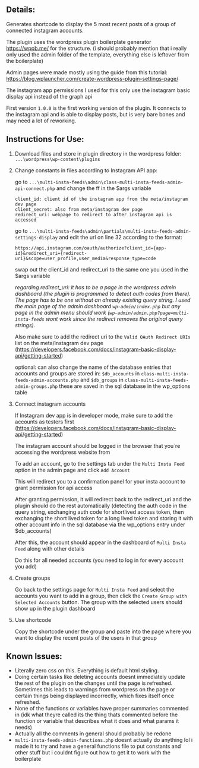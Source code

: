 ## Details:
Generates shortcode to display the 5 most recent posts of a group of connected instagram accounts.

The plugin uses the wordpress plugin boilerplate generator https://wppb.me/ for the structure. (i should probably mention that i really only used the admin folder of the template, everything else is leftover from the boilerplate)

Admin pages were made mostly using the guide from this tutorial: https://blog.wplauncher.com/create-wordpress-plugin-settings-page/

The instagram app permissions I used for this only use the instagram basic display api instead of the graph api

First version `1.0.0` is the first working version of the plugin. It connects to the instagram api and is able to display posts, but is very bare bones and may need a lot of reworking.
 
## Instructions for Use:
1. Download files and store in plugin directory in the wordpress folder: `...\wordpress\wp-content\plugins`

2. Change constants in files according to Instagram API app:

    go to `...\multi-insta-feeds\admin\class-multi-insta-feeds-admin-api-connect.php` and change the ff in the $args variable
       
    ```
    client_id: client id of the instagram app from the meta/instagram dev page
    client_secret: also from meta/instagram dev page
    redirect_uri: webpage to redirect to after instagram api is accessed
    ```

    go to `...\multi-insta-feeds\admin\partials\multi-insta-feeds-admin-settings-display` and edit the url on line 32 according to the format: 
    
    ```
    https://api.instagram.com/oauth/authorize?client_id={app-id}&redirect_uri={redirect-uri}&scope=user_profile,user_media&response_type=code
    ```
    
    swap out the client_id and redirect_uri to the same one you used in the $args variable
    
    *regarding redirect_uri: it has to be a page in the wordpress admin dashboard (the plugin is programmed to detect auth codes from there). The page has to be one without an already existing query string. I used the main page of the admin dashboard `wp-admin/index.php` but any page in the admin menu should work (`wp-admin/admin.php?page=multi-insta-feeds` wont work since the redirect removes the original query strings).*
    
    Also make sure to add the redirect uri to the `Valid OAuth Redirect URIs` list on the meta/instagram dev page (https://developers.facebook.com/docs/instagram-basic-display-api/getting-started)
    
    optional: can also change the name of the database entries that accounts and groups are stored in: `$db_accounts` in `class-multi-insta-feeds-admin-accounts.php` and `$db_groups` in `class-multi-insta-feeds-admin-groups.php`
    these are saved in the sql database in the wp_options table

3. Connect instagram accounts

    If Instagram dev app is in developer mode, make sure to add the accounts as testers first (https://developers.facebook.com/docs/instagram-basic-display-api/getting-started)
    
    The instagram account should be logged in the browser that you`re accessing the wordpress website from
    
    To add an account, go to the settings tab under the `Multi Insta Feed` option in the admin page and click `Add Account`
    
    This will redirect you to a confirmation panel for your insta account to grant permission for api access
    
    After granting permission, it will redirect back to the redirect_uri and the plugin should do the rest automatically (detecting the auth code in the query string, exchanging auth code for shortlived access token, then exchanging the short lived token for a long lived token and storing it with other account info in the sql database via the wp_options entry under $db_accounts)
    
    After this, the account should appear in the dashboard of `Multi Insta Feed` along with other details
    
    Do this for all needed accounts (you need to log in for every account you add)

4. Create groups
   
    Go back to the settings page for `Multi Insta Feed` and select the accounts you want to add in a group, then click the `Create Group with Selected Accounts` button. The group with the selected users should show up in the plugin dashboard

5. Use shortcode
   
    Copy the shortcode under the group and paste into the page where you want to display the recent posts of the users in that group

## Known Issues:
- Literally zero css on this. Everything is default html styling.
- Doing certain tasks like deleting accounts doesnt immediately update the rest of the plugin on the changes until the page is refreshed. Sometimes this leads to warnings from wordpress on the page or certain things being displayed incorrectly, which fixes itself once refreshed.
- None of the functions or variables have proper summaries commented in (idk what theyre called its the thing thats commented before the function or variable that describes what it does and what params it needs)
- Actually all the comments in general should probably be redone
- `multi-insta-feeds-admin-functions.php` doesnt actually do anything lol i made it to try and have a general functions file to put constants and other stuff but i couldnt figure out how to get it to work with the boilerplate

